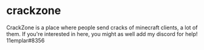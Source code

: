 # crackzone
CrackZone is a place where people send cracks of minecraft clients, a lot of them.
If you're interested in here, you might as well add my discord for help! 
11emplar#8356
